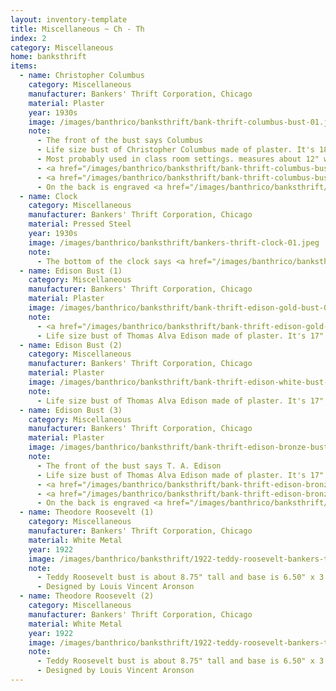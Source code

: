 ```yaml
---
layout: inventory-template
title: Miscellaneous ~ Ch - Th
index: 2
category: Miscellaneous
home: banksthrift
items:
  - name: Christopher Columbus
    category: Miscellaneous
    manufacturer: Bankers' Thrift Corporation, Chicago
    material: Plaster
    year: 1930s
    image: /images/banthrico/banksthrift/bank-thrift-columbus-bust-01.jpeg
    note: 
      - The front of the bust says Columbus
      - Life size bust of Christopher Columbus made of plaster. It's 18 1/4" tall, 11" deep, and 12" wide.
      - Most probably used in class room settings. measures about 12" wide, 18 1/4" high, and 11" deep.
      - <a href="/images/banthrico/banksthrift/bank-thrift-columbus-bust-03.jpeg" data-lightbox="Christopher-Columbus">Right profile</a>
      - <a href="/images/banthrico/banksthrift/bank-thrift-columbus-bust-02.jpeg" data-lightbox="Christopher-Columbus">Left profile</a>
      - On the back is engraved <a href="/images/banthrico/banksthrift/bank-thrift-columbus-bust-04.jpeg" data-lightbox="Christopher-Columbus">"Banker's Thrift Corp. Chicago"</a>
  - name: Clock
    category: Miscellaneous
    manufacturer: Bankers' Thrift Corporation, Chicago
    material: Pressed Steel
    year: 1930s
    image: /images/banthrico/banksthrift/bankers-thrift-clock-01.jpeg
    note: 
      - The bottom of the clock says <a href="/images/banthrico/banksthrift/bankers-thrift-clock-03.jpeg" data-lightbox="1924-ad">"PAT. PEND. B. T. CORP. CHGO"</a>
  - name: Edison Bust (1)
    category: Miscellaneous
    manufacturer: Bankers' Thrift Corporation, Chicago
    material: Plaster
    image: /images/banthrico/banksthrift/bank-thrift-edison-gold-bust-01.jpeg
    note: 
      - <a href="/images/banthrico/banksthrift/bank-thrift-edison-gold-bust-02.jpeg" data-lightbox="Edision-Bust(1)">Right progile</a>
      - Life size bust of Thomas Alva Edison made of plaster. It's 17" tall and weighs 10 pounds.
  - name: Edison Bust (2)
    category: Miscellaneous
    manufacturer: Bankers' Thrift Corporation, Chicago
    material: Plaster
    image: /images/banthrico/banksthrift/bank-thrift-edison-white-bust-01.jpeg
    note: 
      - Life size bust of Thomas Alva Edison made of plaster. It's 17" tall, 8 1/2" deep, and weighs 11 pounds.
  - name: Edison Bust (3)
    category: Miscellaneous
    manufacturer: Bankers' Thrift Corporation, Chicago
    material: Plaster
    image: /images/banthrico/banksthrift/bank-thrift-edison-bronze-bust-01.jpeg
    note: 
      - The front of the bust says T. A. Edison
      - Life size bust of Thomas Alva Edison made of plaster. It's 17" tall, 8 1/2" deep, 10 1/2" wide, and weighs 13.65 pounds.
      - <a href="/images/banthrico/banksthrift/bank-thrift-edison-bronze-bust-02.jpeg" data-lightbox="Edision-Bust(3)">Right profile</a>
      - <a href="/images/banthrico/banksthrift/bank-thrift-edison-bronze-bust-03.jpeg" data-lightbox="Edision-Bust(3)">Left profile</a>
      - On the back is engraved <a href="/images/banthrico/banksthrift/bank-thrift-edison-bronze-bust-04.jpeg" data-lightbox="Edision-Bust(3)">R"Banker's Thrift Corp. Chicago"</a>
  - name: Theodore Roosevelt (1)
    category: Miscellaneous
    manufacturer: Bankers' Thrift Corporation, Chicago
    material: White Metal
    year: 1922
    image: /images/banthrico/banksthrift/1922-teddy-roosevelt-bankers-thrift-01.jpeg
    note: 
      - Teddy Roosevelt bust is about 8.75" tall and base is 6.50" x 3.50". It weighs about 7 lbs.
      - Designed by Louis Vincent Aronson
  - name: Theodore Roosevelt (2)
    category: Miscellaneous
    manufacturer: Bankers' Thrift Corporation, Chicago
    material: White Metal
    year: 1922
    image: /images/banthrico/banksthrift/1922-teddy-roosevelt-bankers-thrift-02.jpeg
    note: 
      - Teddy Roosevelt bust is about 8.75" tall and base is 6.50" x 3.50". It weighs about 7 lbs.
      - Designed by Louis Vincent Aronson
---
```

